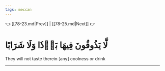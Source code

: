```yaml
---
tags: meccan
---
```


👈 [[78-23.md|Prev]] | [[78-25.md|Next]] 👉

# لَّا يَذُوقُونَ فِيهَا بَرۡدٗا وَلَا شَرَابًا

They will not taste therein [any] coolness or drink

---


